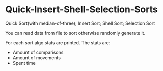 # Quick-Insert-Shell-Selection-Sorts
Quick Sort(with median-of-three); Insert Sort; Shell Sort; Selection Sort 

You can read data from file to sort otherwise randomly generate it.


For each sort algo stats are printed. The stats are:
  * Amount of comparisons
  * Amount of movements
  * Spent time
